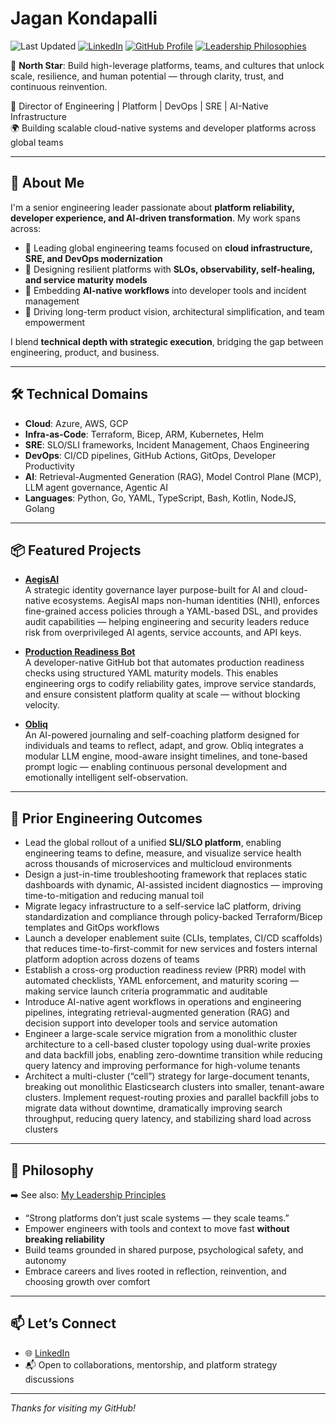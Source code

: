 
# Jagan Kondapalli

![Last Updated](https://img.shields.io/badge/last%20updated-September%202023-brightgreen)
[![LinkedIn](https://img.shields.io/badge/LinkedIn-Jagan%20Kondapalli-blue)](https://www.linkedin.com/in/jagankondapalli)
[![GitHub Profile](https://img.shields.io/badge/GitHub-%40jagankondapalli-black)](https://github.com/jagankondapalli)
[![Leadership Philosophies](https://img.shields.io/badge/MyLeadership-Philosophies-blueviolet)](./Leadership_Principles.md)

🧭 **North Star**: Build high-leverage platforms, teams, and cultures that unlock scale, resilience, and human potential — through clarity, trust, and continuous reinvention.

🎯 Director of Engineering | Platform | DevOps | SRE | AI-Native Infrastructure  
🌍 Building scalable cloud-native systems and developer platforms across global teams

---

## 👋 About Me

I'm a senior engineering leader passionate about **platform reliability, developer experience, and AI-driven transformation**. My work spans across:

- 🚀 Leading global engineering teams focused on **cloud infrastructure, SRE, and DevOps modernization**
- 🔧 Designing resilient platforms with **SLOs, observability, self-healing, and service maturity models**
- 🤖 Embedding **AI-native workflows** into developer tools and incident management
- 🧠 Driving long-term product vision, architectural simplification, and team empowerment

I blend **technical depth with strategic execution**, bridging the gap between engineering, product, and business.

---

## 🛠️ Technical Domains

- **Cloud**: Azure, AWS, GCP  
- **Infra-as-Code**: Terraform, Bicep, ARM, Kubernetes, Helm  
- **SRE**: SLO/SLI frameworks, Incident Management, Chaos Engineering  
- **DevOps**: CI/CD pipelines, GitHub Actions, GitOps, Developer Productivity  
- **AI**: Retrieval-Augmented Generation (RAG), Model Control Plane (MCP), LLM agent governance, Agentic AI  
- **Languages**: Python, Go, YAML, TypeScript, Bash, Kotlin, NodeJS, Golang

---

## 📦 Featured Projects

- **[AegisAI](https://inno-hq.github.io/aegisai-nhi-governance/pitch/pitch_deck.html)**  
  A strategic identity governance layer purpose-built for AI and cloud-native ecosystems. AegisAI maps non-human identities (NHI), enforces fine-grained access policies through a YAML-based DSL, and provides audit capabilities — helping engineering and security leaders reduce risk from overprivileged AI agents, service accounts, and API keys.

- **[Production Readiness Bot](https://github.com/jagankondapalli/production-readiness-bot)**  
  A developer-native GitHub bot that automates production readiness checks using structured YAML maturity models. This enables engineering orgs to codify reliability gates, improve service standards, and ensure consistent platform quality at scale — without blocking velocity.

- **[Obliq](https://github.com/inno-hq/Obliq-Product-Strategy)**  
  An AI-powered journaling and self-coaching platform designed for individuals and teams to reflect, adapt, and grow. Obliq integrates a modular LLM engine, mood-aware insight timelines, and tone-based prompt logic — enabling continuous personal development and emotionally intelligent self-observation.

---

## 💼 Prior Engineering Outcomes

- Lead the global rollout of a unified **SLI/SLO platform**, enabling engineering teams to define, measure, and visualize service health across thousands of microservices and multicloud environments  
- Design a just-in-time troubleshooting framework that replaces static dashboards with dynamic, AI-assisted incident diagnostics — improving time-to-mitigation and reducing manual toil  
- Migrate legacy infrastructure to a self-service IaC platform, driving standardization and compliance through policy-backed Terraform/Bicep templates and GitOps workflows  
- Launch a developer enablement suite (CLIs, templates, CI/CD scaffolds) that reduces time-to-first-commit for new services and fosters internal platform adoption across dozens of teams  
- Establish a cross-org production readiness review (PRR) model with automated checklists, YAML enforcement, and maturity scoring — making service launch criteria programmatic and auditable  
- Introduce AI-native agent workflows in operations and engineering pipelines, integrating retrieval-augmented generation (RAG) and decision support into developer tools and service automation  
- Engineer a large-scale service migration from a monolithic cluster architecture to a cell-based cluster topology using dual-write proxies and data backfill jobs, enabling zero-downtime transition while reducing query latency and improving performance for high-volume tenants  
- Architect a multi-cluster (“cell”) strategy for large-document tenants, breaking out monolithic Elasticsearch clusters into smaller, tenant-aware clusters. Implement request-routing proxies and parallel backfill jobs to migrate data without downtime, dramatically improving search throughput, reducing query latency, and stabilizing shard load across clusters

---

## 🧭 Philosophy

➡️ See also: [My Leadership Principles](./Leadership_Principles.md)

- “Strong platforms don’t just scale systems — they scale teams.”  
- Empower engineers with tools and context to move fast **without breaking reliability**  
- Build teams grounded in shared purpose, psychological safety, and autonomy  
- Embrace careers and lives rooted in reflection, reinvention, and choosing growth over comfort

---

## 📫 Let’s Connect

- 🌐 [LinkedIn](https://www.linkedin.com/in/jagankondapalli)  
- 📬 Open to collaborations, mentorship, and platform strategy discussions

---

*Thanks for visiting my GitHub!*
